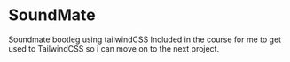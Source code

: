 # SoundMate
Soundmate bootleg using tailwindCSS
Included in the course for me to get used to TailwindCSS so i can move on to the next project.
